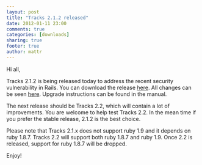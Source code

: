 ```yaml
---
layout: post
title: "Tracks 2.1.2 released"
date: 2012-01-11 23:00
comments: true
categories: [downloads]
sharing: true
footer: true
author: mattr
---
```


Hi all,

Tracks 2.1.2 is being released today to address the recent security vulnerability in Rails. You can download the release [here](https://github.com/TracksApp/tracks/archive/v2.1.2.zip). All changes can be seen [here](https://github.com/TracksApp/tracks/compare/v2.1.1...v2.1.2).  Upgrade instructions can be found in the manual.

The next release should be Tracks 2.2, which will contain a lot of improvements. You are welcome to help test Tracks 2.2. In the mean time if you prefer the stable release, 2.1.2 is the best choice.

Please note that Tracks 2.1.x does not support ruby 1.9 and it depends on ruby 1.8.7. Tracks 2.2 will support both ruby 1.8.7 and ruby 1.9. Once 2.2 is released, support for ruby 1.8.7 will be dropped.

Enjoy!
